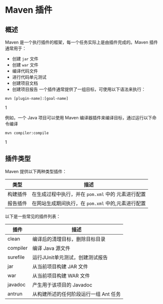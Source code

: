 # **Maven 插件**
## **概述**
Maven 是一个执行插件的框架，每一个任务实际上是由插件完成的。Maven 插件通常用于：

- 创建 `jar` 文件
- 创建 `war` 文件
- 编译代码文件
- 进行代码单元测试
- 创建项目文档
- 创建项目报告 一个插件通常提供了一组目标，可使用以下语法来执行：

```text
mvn [plugin-name]:[goal-name]
```

1

例如，一个 Java 项目可以使用 Maven 编译器插件来编译目标，通过运行以下命令编译

```text
mvn compiler:compile
```

1

## **插件类型**

Maven 提供以下两种类型插件：

| 类型     | 描述                                               |
| -------- | -------------------------------------------------- |
| 构建插件 | 在生成过程中执行，并在 `pom.xml` 中的 元素进行配置 |
| 报告插件 | 在网站生成期间执行，在 `pom.xml` 中的,元素进行配置 |

以下是一些常见的插件列表：

| 插件     | 描述                                  |
| -------- | ------------------------------------- |
| clean    | 编译后的清理目标，删除目标目录        |
| compiler | 编译 Java 源文件                      |
| surefile | 运行JUnit单元测试，创建测试报告       |
| jar      | 从当前项目构建 JAR 文件               |
| war      | 从当前项目构建 WAR 文件               |
| javadoc  | 产生用于该项目的 Javadoc              |
| antrun   | 从构建所述的任何阶段运行一组 Ant 任务 |